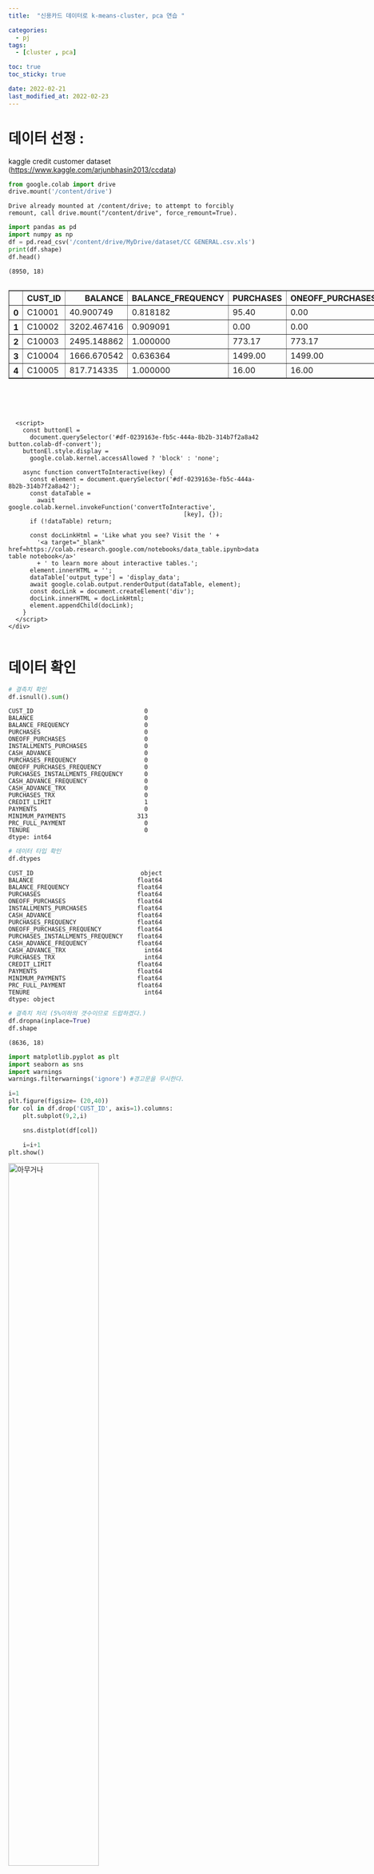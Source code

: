 ```yaml
---
title:  "신용카드 데이터로 k-means-cluster, pca 연습 "

categories:
  - pj
tags:
  - [cluster , pca]

toc: true
toc_sticky: true

date: 2022-02-21
last_modified_at: 2022-02-23
---
```



# 데이터 선정 :
kaggle credit customer dataset  (https://www.kaggle.com/arjunbhasin2013/ccdata)





```python
from google.colab import drive
drive.mount('/content/drive')
```

    Drive already mounted at /content/drive; to attempt to forcibly remount, call drive.mount("/content/drive", force_remount=True).



```python
import pandas as pd
import numpy as np
df = pd.read_csv('/content/drive/MyDrive/dataset/CC GENERAL.csv.xls')
print(df.shape)
df.head()
```

    (8950, 18)






  <div id="df-0239163e-fb5c-444a-8b2b-314b7f2a8a42">
    <div class="colab-df-container">
      <div>
<style scoped>
    .dataframe tbody tr th:only-of-type {
        vertical-align: middle;
    }

    .dataframe tbody tr th {
        vertical-align: top;
    }

    .dataframe thead th {
        text-align: right;
    }
</style>
<table border="1" class="dataframe">
  <thead>
    <tr style="text-align: right;">
      <th></th>
      <th>CUST_ID</th>
      <th>BALANCE</th>
      <th>BALANCE_FREQUENCY</th>
      <th>PURCHASES</th>
      <th>ONEOFF_PURCHASES</th>
      <th>INSTALLMENTS_PURCHASES</th>
      <th>CASH_ADVANCE</th>
      <th>PURCHASES_FREQUENCY</th>
      <th>ONEOFF_PURCHASES_FREQUENCY</th>
      <th>PURCHASES_INSTALLMENTS_FREQUENCY</th>
      <th>CASH_ADVANCE_FREQUENCY</th>
      <th>CASH_ADVANCE_TRX</th>
      <th>PURCHASES_TRX</th>
      <th>CREDIT_LIMIT</th>
      <th>PAYMENTS</th>
      <th>MINIMUM_PAYMENTS</th>
      <th>PRC_FULL_PAYMENT</th>
      <th>TENURE</th>
    </tr>
  </thead>
  <tbody>
    <tr>
      <th>0</th>
      <td>C10001</td>
      <td>40.900749</td>
      <td>0.818182</td>
      <td>95.40</td>
      <td>0.00</td>
      <td>95.4</td>
      <td>0.000000</td>
      <td>0.166667</td>
      <td>0.000000</td>
      <td>0.083333</td>
      <td>0.000000</td>
      <td>0</td>
      <td>2</td>
      <td>1000.0</td>
      <td>201.802084</td>
      <td>139.509787</td>
      <td>0.000000</td>
      <td>12</td>
    </tr>
    <tr>
      <th>1</th>
      <td>C10002</td>
      <td>3202.467416</td>
      <td>0.909091</td>
      <td>0.00</td>
      <td>0.00</td>
      <td>0.0</td>
      <td>6442.945483</td>
      <td>0.000000</td>
      <td>0.000000</td>
      <td>0.000000</td>
      <td>0.250000</td>
      <td>4</td>
      <td>0</td>
      <td>7000.0</td>
      <td>4103.032597</td>
      <td>1072.340217</td>
      <td>0.222222</td>
      <td>12</td>
    </tr>
    <tr>
      <th>2</th>
      <td>C10003</td>
      <td>2495.148862</td>
      <td>1.000000</td>
      <td>773.17</td>
      <td>773.17</td>
      <td>0.0</td>
      <td>0.000000</td>
      <td>1.000000</td>
      <td>1.000000</td>
      <td>0.000000</td>
      <td>0.000000</td>
      <td>0</td>
      <td>12</td>
      <td>7500.0</td>
      <td>622.066742</td>
      <td>627.284787</td>
      <td>0.000000</td>
      <td>12</td>
    </tr>
    <tr>
      <th>3</th>
      <td>C10004</td>
      <td>1666.670542</td>
      <td>0.636364</td>
      <td>1499.00</td>
      <td>1499.00</td>
      <td>0.0</td>
      <td>205.788017</td>
      <td>0.083333</td>
      <td>0.083333</td>
      <td>0.000000</td>
      <td>0.083333</td>
      <td>1</td>
      <td>1</td>
      <td>7500.0</td>
      <td>0.000000</td>
      <td>NaN</td>
      <td>0.000000</td>
      <td>12</td>
    </tr>
    <tr>
      <th>4</th>
      <td>C10005</td>
      <td>817.714335</td>
      <td>1.000000</td>
      <td>16.00</td>
      <td>16.00</td>
      <td>0.0</td>
      <td>0.000000</td>
      <td>0.083333</td>
      <td>0.083333</td>
      <td>0.000000</td>
      <td>0.000000</td>
      <td>0</td>
      <td>1</td>
      <td>1200.0</td>
      <td>678.334763</td>
      <td>244.791237</td>
      <td>0.000000</td>
      <td>12</td>
    </tr>
  </tbody>
</table>
</div>
      <button class="colab-df-convert" onclick="convertToInteractive('df-0239163e-fb5c-444a-8b2b-314b7f2a8a42')"
              title="Convert this dataframe to an interactive table."
              style="display:none;">

  <svg xmlns="http://www.w3.org/2000/svg" height="24px"viewBox="0 0 24 24"
       width="24px">
    <path d="M0 0h24v24H0V0z" fill="none"/>
    <path d="M18.56 5.44l.94 2.06.94-2.06 2.06-.94-2.06-.94-.94-2.06-.94 2.06-2.06.94zm-11 1L8.5 8.5l.94-2.06 2.06-.94-2.06-.94L8.5 2.5l-.94 2.06-2.06.94zm10 10l.94 2.06.94-2.06 2.06-.94-2.06-.94-.94-2.06-.94 2.06-2.06.94z"/><path d="M17.41 7.96l-1.37-1.37c-.4-.4-.92-.59-1.43-.59-.52 0-1.04.2-1.43.59L10.3 9.45l-7.72 7.72c-.78.78-.78 2.05 0 2.83L4 21.41c.39.39.9.59 1.41.59.51 0 1.02-.2 1.41-.59l7.78-7.78 2.81-2.81c.8-.78.8-2.07 0-2.86zM5.41 20L4 18.59l7.72-7.72 1.47 1.35L5.41 20z"/>
  </svg>
      </button>

  <style>
    .colab-df-container {
      display:flex;
      flex-wrap:wrap;
      gap: 12px;
    }

    .colab-df-convert {
      background-color: #E8F0FE;
      border: none;
      border-radius: 50%;
      cursor: pointer;
      display: none;
      fill: #1967D2;
      height: 32px;
      padding: 0 0 0 0;
      width: 32px;
    }

    .colab-df-convert:hover {
      background-color: #E2EBFA;
      box-shadow: 0px 1px 2px rgba(60, 64, 67, 0.3), 0px 1px 3px 1px rgba(60, 64, 67, 0.15);
      fill: #174EA6;
    }

    [theme=dark] .colab-df-convert {
      background-color: #3B4455;
      fill: #D2E3FC;
    }

    [theme=dark] .colab-df-convert:hover {
      background-color: #434B5C;
      box-shadow: 0px 1px 3px 1px rgba(0, 0, 0, 0.15);
      filter: drop-shadow(0px 1px 2px rgba(0, 0, 0, 0.3));
      fill: #FFFFFF;
    }
  </style>

      <script>
        const buttonEl =
          document.querySelector('#df-0239163e-fb5c-444a-8b2b-314b7f2a8a42 button.colab-df-convert');
        buttonEl.style.display =
          google.colab.kernel.accessAllowed ? 'block' : 'none';

        async function convertToInteractive(key) {
          const element = document.querySelector('#df-0239163e-fb5c-444a-8b2b-314b7f2a8a42');
          const dataTable =
            await google.colab.kernel.invokeFunction('convertToInteractive',
                                                     [key], {});
          if (!dataTable) return;

          const docLinkHtml = 'Like what you see? Visit the ' +
            '<a target="_blank" href=https://colab.research.google.com/notebooks/data_table.ipynb>data table notebook</a>'
            + ' to learn more about interactive tables.';
          element.innerHTML = '';
          dataTable['output_type'] = 'display_data';
          await google.colab.output.renderOutput(dataTable, element);
          const docLink = document.createElement('div');
          docLink.innerHTML = docLinkHtml;
          element.appendChild(docLink);
        }
      </script>
    </div>
  </div>




# 데이터 확인




```python
# 결측치 확인
df.isnull().sum()
```




    CUST_ID                               0
    BALANCE                               0
    BALANCE_FREQUENCY                     0
    PURCHASES                             0
    ONEOFF_PURCHASES                      0
    INSTALLMENTS_PURCHASES                0
    CASH_ADVANCE                          0
    PURCHASES_FREQUENCY                   0
    ONEOFF_PURCHASES_FREQUENCY            0
    PURCHASES_INSTALLMENTS_FREQUENCY      0
    CASH_ADVANCE_FREQUENCY                0
    CASH_ADVANCE_TRX                      0
    PURCHASES_TRX                         0
    CREDIT_LIMIT                          1
    PAYMENTS                              0
    MINIMUM_PAYMENTS                    313
    PRC_FULL_PAYMENT                      0
    TENURE                                0
    dtype: int64




```python
# 데이터 타입 확인
df.dtypes
```




    CUST_ID                              object
    BALANCE                             float64
    BALANCE_FREQUENCY                   float64
    PURCHASES                           float64
    ONEOFF_PURCHASES                    float64
    INSTALLMENTS_PURCHASES              float64
    CASH_ADVANCE                        float64
    PURCHASES_FREQUENCY                 float64
    ONEOFF_PURCHASES_FREQUENCY          float64
    PURCHASES_INSTALLMENTS_FREQUENCY    float64
    CASH_ADVANCE_FREQUENCY              float64
    CASH_ADVANCE_TRX                      int64
    PURCHASES_TRX                         int64
    CREDIT_LIMIT                        float64
    PAYMENTS                            float64
    MINIMUM_PAYMENTS                    float64
    PRC_FULL_PAYMENT                    float64
    TENURE                                int64
    dtype: object




```python
# 결측치 처리 (5%이하의 갯수이므로 드랍하겠다.)
df.dropna(inplace=True)
df.shape
```




    (8636, 18)




```python
import matplotlib.pyplot as plt
import seaborn as sns
import warnings
warnings.filterwarnings('ignore') #경고문을 무시한다.

i=1
plt.figure(figsize= (20,40))
for col in df.drop('CUST_ID', axis=1).columns:
    plt.subplot(9,2,i)

    sns.distplot(df[col])

    i=i+1
plt.show()
```


<img src="/assets/images/source_11.png" width="60%" height="60%" title="제목" alt="아무거나"/>



```python
# 상관 계수 (correlation coefficient) 확인

plt.figure(figsize=(10,10))
sns.heatmap(df.corr(), annot=True, cmap='coolwarm')
```




    <matplotlib.axes._subplots.AxesSubplot at 0x7ff838ba2890>




<img src="/assets/images/source_12.png" width="60%" height="60%" title="제목" alt="아무거나"/>



# 표준화 및 PCA
 +축소할 차원 수 결정.


```python
# 상관관계가 어느정도 있는 feature가 보이므로 PCA 사용이 유의미할 것으로 판단.
df.drop('CUST_ID', axis=1, inplace = True)
from sklearn.decomposition import PCA
from sklearn.preprocessing import StandardScaler

# PCA전 표준화
ss= StandardScaler()
df= ss.fit_transform(df)

#PCA 진행
pca= PCA()
pca.fit(df)
```




    PCA()




```python
# PCA 의 축소 차원갯수에 대한 정확도 차이 (기존 차원수를 유지하는게 당연히 100%일것임..)
plt.plot(pca.explained_variance_ratio_.cumsum())
```




    [<matplotlib.lines.Line2D at 0x7ff8393998d0>]




<img src="/assets/images/source_13.png" width="60%" height="60%" title="제목" alt="아무거나"/>




```python
# 차원 축소 7개로 하겠다!
pca= PCA(n_components=7)
df_pca= pca.fit_transform(df)
```


```python
df_pca.shape
```




    (8636, 7)



# K-means Clustering
 +K-means 와 실루엣 스코어(silhouette_score)

  + k-means : 각 데이터들과 해당 centroid까지 거리 합
  + sil_score : 1에 가까울수록 군집과 군집이 잘 분리되어있다는 뜻  
  기본적으로 0이상이고 만약 음수라면 군집끼리 겹쳤다는 의미


```python
from sklearn.cluster import KMeans
from sklearn.metrics import silhouette_score
plt.figure(figsize=(15,10))
distortions=[]
sil_scores=[]
for i in range(2,30):
    # n_cluster : 군집 갯수, n_iter : 중심점 업데이트의 최소 횟수
    kmeans= KMeans(n_clusters=i, n_init=10, init= 'k-means++', algorithm='full', max_iter=300)
    kmeans.fit(df_pca)
    # inertia_ : k-means 구하는 중에 centroid로부터 데이터들의 거리 데이터 (클 수록 중심점으로부터 멀다는 거겟쥐)
    distortions.append(kmeans.inertia_)
    label= kmeans.labels_
    sil_scores.append(silhouette_score(df_pca, label))
plt.plot(np.arange(2,30,1), distortions, alpha=0.5)
plt.plot(np.arange(2,30,1), distortions,'o' ,alpha=0.5)
plt.show()
```


<img src="/assets/images/source_14.png" width="60%" height="60%" title="제목" alt="아무거나"/>




```python
plt.figure(figsize=(15,10))
# sil_scores 확인
plt.plot(np.arange(2,30,1), sil_scores)
plt.plot(np.arange(2,30,1), sil_scores,'o' ,alpha=1)
plt.show()
```


<img src="/assets/images/source_15.png" width="60%" height="60%" title="제목" alt="아무거나"/>




```python
sil_scores
# k-means 는 군집을 늘릴수록 감소 (이상적)
# 실루엣 계수는 3에서 0.28정도로 그나마 크나, 전체적으로는 0.25근처로 별로 크게 나오진 않음.
```




    [0.24692450845604266,
     0.28065750721461125,
     0.2507007863496503,
     0.2408710781955889,
     0.25789671860000646,
     0.25543152274952236,
     0.26596171359898996,
     0.25980372706530475,
     0.2606025124276636,
     0.24195602184083095,
     0.25144013095228146,
     0.23962807370519182,
     0.23713138793264468,
     0.23981648640294187,
     0.2199707245532794,
     0.2259075081873923,
     0.23446181289456078,
     0.21832255569020825,
     0.24002990422966186,
     0.23109689399081063,
     0.22381807371604162,
     0.21453215289991348,
     0.21537478705286658,
     0.21174420647359052,
     0.2161573025700017,
     0.21208142071199876,
     0.2196422007478946,
     0.20723949847328374]




```python
# k-means 는 군집 3개로(실루엣계수 따라), PCA는 2개로하여 시각화.

kmeans= KMeans(n_clusters=3, n_init=10, init= 'k-means++', algorithm='full', max_iter=300)
kmeans.fit(df_pca)
labels= kmeans.labels_

pca= PCA(n_components=2)
temp = pca.fit_transform(df)
df_pca2 = pd.DataFrame(data=temp, columns=['pca1','pca2'])
df_pca2['labels']= labels
df_pca2.head()
```





  <div id="df-ed39b30d-40d0-4339-9588-39e85728f5f0">
    <div class="colab-df-container">
      <div>
<style scoped>
    .dataframe tbody tr th:only-of-type {
        vertical-align: middle;
    }

    .dataframe tbody tr th {
        vertical-align: top;
    }

    .dataframe thead th {
        text-align: right;
    }
</style>
<table border="1" class="dataframe">
  <thead>
    <tr style="text-align: right;">
      <th></th>
      <th>pca1</th>
      <th>pca2</th>
      <th>labels</th>
    </tr>
  </thead>
  <tbody>
    <tr>
      <th>0</th>
      <td>-1.696397</td>
      <td>-1.122594</td>
      <td>2</td>
    </tr>
    <tr>
      <th>1</th>
      <td>-1.215688</td>
      <td>2.435597</td>
      <td>1</td>
    </tr>
    <tr>
      <th>2</th>
      <td>0.935860</td>
      <td>-0.385170</td>
      <td>2</td>
    </tr>
    <tr>
      <th>3</th>
      <td>-1.614640</td>
      <td>-0.724592</td>
      <td>2</td>
    </tr>
    <tr>
      <th>4</th>
      <td>0.223706</td>
      <td>-0.783584</td>
      <td>2</td>
    </tr>
  </tbody>
</table>
</div>
      <button class="colab-df-convert" onclick="convertToInteractive('df-ed39b30d-40d0-4339-9588-39e85728f5f0')"
              title="Convert this dataframe to an interactive table."
              style="display:none;">

  <svg xmlns="http://www.w3.org/2000/svg" height="24px"viewBox="0 0 24 24"
       width="24px">
    <path d="M0 0h24v24H0V0z" fill="none"/>
    <path d="M18.56 5.44l.94 2.06.94-2.06 2.06-.94-2.06-.94-.94-2.06-.94 2.06-2.06.94zm-11 1L8.5 8.5l.94-2.06 2.06-.94-2.06-.94L8.5 2.5l-.94 2.06-2.06.94zm10 10l.94 2.06.94-2.06 2.06-.94-2.06-.94-.94-2.06-.94 2.06-2.06.94z"/><path d="M17.41 7.96l-1.37-1.37c-.4-.4-.92-.59-1.43-.59-.52 0-1.04.2-1.43.59L10.3 9.45l-7.72 7.72c-.78.78-.78 2.05 0 2.83L4 21.41c.39.39.9.59 1.41.59.51 0 1.02-.2 1.41-.59l7.78-7.78 2.81-2.81c.8-.78.8-2.07 0-2.86zM5.41 20L4 18.59l7.72-7.72 1.47 1.35L5.41 20z"/>
  </svg>
      </button>

  <style>
    .colab-df-container {
      display:flex;
      flex-wrap:wrap;
      gap: 12px;
    }

    .colab-df-convert {
      background-color: #E8F0FE;
      border: none;
      border-radius: 50%;
      cursor: pointer;
      display: none;
      fill: #1967D2;
      height: 32px;
      padding: 0 0 0 0;
      width: 32px;
    }

    .colab-df-convert:hover {
      background-color: #E2EBFA;
      box-shadow: 0px 1px 2px rgba(60, 64, 67, 0.3), 0px 1px 3px 1px rgba(60, 64, 67, 0.15);
      fill: #174EA6;
    }

    [theme=dark] .colab-df-convert {
      background-color: #3B4455;
      fill: #D2E3FC;
    }

    [theme=dark] .colab-df-convert:hover {
      background-color: #434B5C;
      box-shadow: 0px 1px 3px 1px rgba(0, 0, 0, 0.15);
      filter: drop-shadow(0px 1px 2px rgba(0, 0, 0, 0.3));
      fill: #FFFFFF;
    }
  </style>

      <script>
        const buttonEl =
          document.querySelector('#df-ed39b30d-40d0-4339-9588-39e85728f5f0 button.colab-df-convert');
        buttonEl.style.display =
          google.colab.kernel.accessAllowed ? 'block' : 'none';

        async function convertToInteractive(key) {
          const element = document.querySelector('#df-ed39b30d-40d0-4339-9588-39e85728f5f0');
          const dataTable =
            await google.colab.kernel.invokeFunction('convertToInteractive',
                                                     [key], {});
          if (!dataTable) return;

          const docLinkHtml = 'Like what you see? Visit the ' +
            '<a target="_blank" href=https://colab.research.google.com/notebooks/data_table.ipynb>data table notebook</a>'
            + ' to learn more about interactive tables.';
          element.innerHTML = '';
          dataTable['output_type'] = 'display_data';
          await google.colab.output.renderOutput(dataTable, element);
          const docLink = document.createElement('div');
          docLink.innerHTML = docLinkHtml;
          element.appendChild(docLink);
        }
      </script>
    </div>
  </div>





```python
plt.figure(figsize=(10,10))
ax = sns.scatterplot(x='pca1', y='pca2', hue='labels', data=df_pca2, palette='bright')
```


<img src="/assets/images/source_16.png" width="60%" height="60%" title="제목" alt="아무거나"/>




```python

```
<br>

    🌜 개인 공부 기록용 블로그입니다. 오류나 틀린 부분이 있을 경우
    언제든지 댓글 혹은 메일로 지적해주시면 감사하겠습니다! 😄

[맨 위로 이동하기](#){: .btn .btn--primary }{: .align-right}
